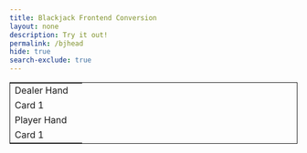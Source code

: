 ```yaml
---
title: Blackjack Frontend Conversion
layout: none
description: Try it out!
permalink: /bjhead
hide: true
search-exclude: true
---
```


<table style="border:1px solid">
    <tr>
        <td>Dealer Hand</td>
    </tr>
    <tr id="dealer_cards">
        <td>Card 1<td>
    </tr>
    <tr>
        <td>Player Hand</td>
    </tr>
    <tr id="player_cards">
        <td>Card 1<td>
    </tr>

<script>
    class Card {
        
    }
</script>